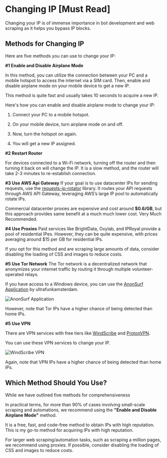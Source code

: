 # Changing IP [Must Read]

Changing your IP is of immense importance in bot development and web scraping as it helps you bypass IP blocks.

## Methods for Changing IP

Here are five methods you can use to change your IP: 

**#1 Enable and Disable Airplane Mode**

In this method, you can utilize the connection between your PC and a mobile hotspot to access the internet via a SIM card. Then, enable and disable airplane mode on your mobile device to get a new IP.

This method is quite fast and usually takes 10 seconds to acquire a new IP.

Here's how you can enable and disable airplane mode to change your IP:

1. Connect your PC to a mobile hotspot.

2. On your mobile device, turn airplane mode on and off.

3. Now, turn the hotspot on again.

4. You will get a new IP assigned.

**#2 Restart Router**

For devices connected to a Wi-Fi network, turning off the router and then turning it back on will change the IP. It is a slow method, and the router will take 2-3 minutes to re-establish connection.

**#3 Use AWS Api Gateway**
If your goal is to use datacenter IPs for sending requests, use the [requests-ip-rotator](https://pypi.org/project/requests-ip-rotator/) library. It routes your API requests through AWS API Gateway, leveraging AWS’s large IP pool to automatically rotate IPs.

Commercial datacenter proxies are expensive and cost around **$0.6/GB**, but this approach provides same benefit at a much much lower cost. Very Much Recommended. 

**#4 Use Proxies**
Paid services like BrightData, Oxylab, and IPRoyal provide a pool of residential IPes. However, they can be quite expensive, with prices averaging around $15 per GB for residential IPs.

If you opt for this method and are scraping large amounts of data, consider disabling the loading of CSS and images to reduce costs.

**#5 Use Tor Network**
The Tor network is a decentralized network that anonymizes your internet traffic by routing it through multiple volunteer-operated relays.

If you have access to a Windows device, you can use the [AnonSurf Application](https://github.com/ultrafunkamsterdam/AnonSurf) by ultrafunkamsterdam.

![AnonSurf Application](https://i.imgur.com/h1o0IEu.gif)

However, note that Tor IPs have a higher chance of being detected than home IPs.

**#5 Use VPN**

There are VPN services with free tiers like [WindScribe](https://windscribe.com/) and [ProtonVPN](https://protonvpn.com/).

You can use these VPN services to change your IP.

![WindScribe VPN](https://addons.mozilla.org/user-media/previews/full/267/267630.png?modified=1647977329)

Again, note that VPN IPs have a higher chance of being detected than home IPs.

## Which Method Should You Use?  
While we have outlined five methods for comprehensiveness

In practical terms, for more than 90% of cases involving small-scale scraping and automations, we recommend using the **"Enable and Disable Airplane Mode"** method.

It is a free, fast, and code-free method to obtain IPs with high reputation. This is my go-to method for acquiring IPs with high reputation.

For larger web scraping/automation tasks, such as scraping a million pages, we recommend using proxies. If possible, consider disabling the loading of CSS and images to reduce costs.